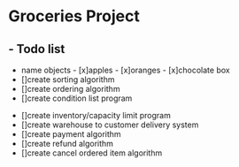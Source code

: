 # Groceries Project

## - Todo list
   - name objects
    - [x]apples
    - [x]oranges
    - [x]chocolate box
   - []create sorting algorithm
   - []create ordering algorithm
   - []create condition list program
   <!--required delivery condition vs acquired delivery condition-->
   - []create inventory/capacity limit program
   - []create warehouse to customer delivery system
   - []create payment algorithm
   - []create refund algorithm
   - []create cancel ordered item algorithm

